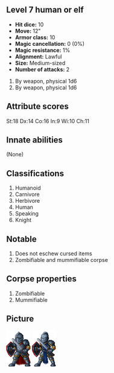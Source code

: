 ## Level 7 human or elf

- **Hit dice:** 10
- **Move:** 12"
- **Armor class:** 10
- **Magic cancellation:** 0 (0%)
- **Magic resistance:** 1%
- **Alignment:** Lawful
- **Size:** Medium-sized
- **Number of attacks:** 2
1. By weapon, physical 1d6
2. By weapon, physical 1d6

## Attribute scores

St:18 Dx:14 Co:16 In:9 Wi:10 Ch:11

## Innate abilities

(None)

## Classifications

1. Humanoid
2. Carnivore
3. Herbivore
4. Human
5. Speaking
6. Knight

## Notable

1. Does not eschew cursed items
2. Zombifiable and mummifiable corpse

## Corpse properties

1. Zombifiable
2. Mummifiable

## Picture

![Knight](https://github.com/hyvanmielenpelit/GnollHackTileSet/blob/main/Monsters/knight/knight.png?raw=true) ![Knight](https://github.com/hyvanmielenpelit/GnollHackTileSet/blob/main/Monsters/knight/knight_female.png)
